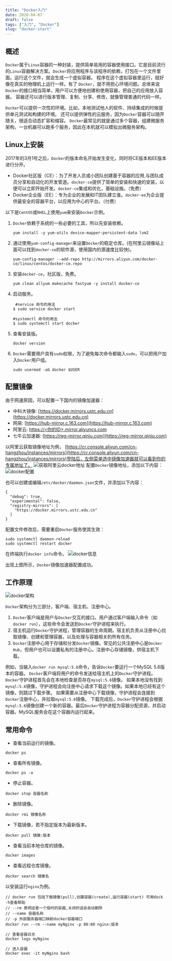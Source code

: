 ```yaml
---
title: "Docker入门"
date: 2020-04-07
draft: false
tags: ["入门", "Docker"]
slug: "docker-start"
---
```


## 概述
`Docker`属于`Linux`容器的一种封装，提供简单易用的容器使用接口。它是目前流行的`Linux`容器解决方案。`Docker`将应用程序与该程序的依赖，打包在一个文件里面。运行这个文件，就会生成一个虚拟容器。
程序在这个虚拟容器里运行，就好像在真实的物理机上运行一样。有了 `Docker`，就不用担心环境问题。总体来说`Docker`的接口相当简单，用户可以方便地创建和使用容器，把自己的应用放入容器。
容器还可以进行版本管理、复制、分享、修改，就像管理普通的代码一样。

`Docker`可以提供一次性的环境。比如，本地测试他人的软件、持续集成的时候提供单元测试和构建的环境。
还可以提供弹性的云服务，因为`Docker`容器可以随开随关，很适合动态扩容和缩容。
`Docker`最常见的就是通过多个容器，组建微服务架构，一台机器可以跑多个服务，因此在本机就可以模拟出微服务架构。

## Linux上安装
2017年的3月1号之后，`Docker`的版本命名开始发生变化，同时将CE版本和EE版本进行分开。
- Docker社区版（CE）：为了开发人员或小团队创建基于容器的应用,与团队成员分享和自动化的开发管道。`docker-ce`提供了简单的安装和快速的安装，以便可以立即开始开发。`docker-ce`集成和优化，基础设施。（免费）
- Docker企业版（EE）：专为企业的发展和IT团队建立谁。`docker-ee`为企业提供最安全的容器平台，以应用为中心的平台。（付费）

以下是`CentOS`或`RHEL`上使用`yum`来安装`Docker`示例。
1. `Docker`依赖于系统的一些必要的工具，所以先安装依赖。
    ```shell
    yum install -y yum-utils device-mapper-persistent-data lvm2
    ```
2. 通过使用`yum-config-manager`来设置`Docker`的稳定仓库。(在阿里云镜像站上面可以找到`docker-ce`的软件源，使用国内的源速度比较快)。
    ```shell
    yum-config-manager --add-repo http://mirrors.aliyun.com/docker-ce/linux/centos/docker-ce.repo
    ```
3. 安装`docker-ce`，社区版，免费。
    ```shell
    yum clean allyum makecache fastyum -y install docker-ce
    ```
4. 启动服务。
    ```shell
     #service 命令的用法
    $ sudo service docker start
    
    #systemctl 命令的用法
    $ sudo systemctl start docker
    ```
5. 查看安装版。
    ```shell
    docker version
    ```
7. `Docker`需要用户具有`sudo`权限，为了避免每次命令都输入`sudo`，可以把用户加入`Docker`用户组。
    ```shell
    sudo usermod -aG docker $USER
    ```

## 配置镜像
由于网速原因，可以配置一下国内的镜像加速器：
- 中科大镜像: [https://docker.mirrors.ustc.edu.cn](https://docker.mirrors.ustc.edu.cn)
- 网易: [https://hub-mirror.c.163.com](https://hub-mirror.c.163.com)
- 阿里云: [https://<你的ID>.mirror.aliyuncs.com](https://<你的ID>.mirror.aliyuncs.com)
- 七牛云加速器: [https://reg-mirror.qiniu.com](https://reg-mirror.qiniu.com)

以阿里云获取镜像地址为例， [https://cr.console.aliyun.com/cn-hangzhou/instances/mirrors](https://cr.console.aliyun.com/cn-hangzhou/instances/mirrors)登陆后，左侧菜单选中镜像加速器就可以看到你的专属地址了。
![获取阿里云docker地址](/iblog/posts/annex/images/application/获取阿里云docker地址.jpg)
配置`Docker`镜像地址，添加以下内容：
![docker配置](/iblog/posts/annex/images/application/docker配置.jpg)

也可以创建或编辑`/etc/docker/daemon.json`文件，并添加以下内容：
```text
{
  "debug": true,
  "experimental": false,
  "registry-mirrors": [
    "https://docker.mirrors.ustc.edu.cn"
  ]
}
```
配置文件修改后，需要重启`Docker`服务使其生效：
```text
sudo systemctl daemon-reload
sudo systemctl restart docker
```
在终端执行`docker info`命令。
![docker信息](/iblog/posts/annex/images/application/docker信息.jpg)

出现上图所示，`Docker`镜像加速器配置成功。

## 工作原理
![docker架构](/iblog/posts/annex/images/application/docker架构.png)

`Docker`架构分为三部分，客户端、宿主机、注册中心。
1. `Docker`客户端是用户与`Docker`交互的接口。用户通过客户端输入命令（如 `docker run`），这些命令会发送到`Docker`守护进程来执行。
2. 宿主机运行`Docker`守护进程，管理容器的生命周期。宿主机负责从注册中心拉取镜像、创建和管理容器，以及处理与容器相关的所有任务。
3. `Docker`注册中心用于存储和分发`Docker`镜像。常见的公共注册中心是`Docker Hub`，但用户也可以设置私有的注册中心。注册中心存储镜像，供宿主机下载。

例如，当输入`docker run mysql:5.6`命令，告诉`Docker`要运行一个MySQL 5.6版本的容器。
`Docker`客户端将用户的命令发送给宿主机上的`Docker`守护进程。`Docker`守护进程首先会在本地检查是否存在`mysql:5.6`镜像。
如果本地没有找到`mysql:5.6`镜像，守护进程会向注册中心请求下载这个镜像。如果本地已经有这个镜像，则跳过下载步骤。
如果需要从注册中心下载镜像，守护进程会连接到`Docker`注册中心，并拉取`mysql:5.6`镜像。
下载完成后，`Docker`守护进程会根据`mysql:5.6`镜像创建一个新的容器。最后`Docker`守护进程为容器分配资源，并启动容器。MySQL服务会在这个容器内运行起来。

## 常用命令
- 查看当前运行的镜像。
```shell
docker ps
```
- 查看所有镜像。
```shell
docker ps -a
```
- 停止容器。
```shell
docker stop 容器名称
```
- 删除镜像。
```shell
docker rmi 镜像名称
```
- 下载镜像，若不指定版本为最新版本。
```shell
docker pull 镜像:版本
```
- 查看当前本地仓库的镜像。
```shell
docker images
```
- 查看远程仓库镜像。
```shell
docker search 镜像名
```

以安装运行`nginx`为例。
```shell
// docker run 包括下载镜像(pull),创建容器(create),运行容器(start) 可用dock -h查看帮助
// --rm 表明这是一个临时的容器,关闭的话会自动删除
// --name 容器名称
// -p 外部服务器端口映射docker容器端口
docker run --rm --name myNginx -p 80:80 nginx:版本

// 查看容器日志
docker logs myNginx

// 进入容器
docker exec -it myNginx bash
```